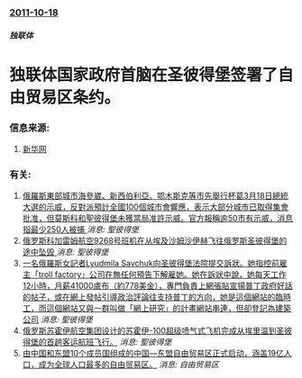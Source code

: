 ### [2011-10-18](/news/2011/10/18/index.md)

##### 独联体
# 独联体国家政府首脑在圣彼得堡签署了自由贸易区条约。




### 信息来源:

1. [新华网](http://news.xinhuanet.com/world/2011-10/20/c_122179531.htm)

### 有关:

1. [俄羅斯東部城市海參崴、新西伯利亞、鄂木斯克等市先舉行杯葛3月18日總統大選的示威，反對派預計全國100個城市會響應，表示大部分城市已取得集會批准，但莫斯科和聖彼得堡未獲當局准許示威。官方報稱逾50市有示威，消息指最少250人被捕 ](/news/2018/01/28/俄羅斯東部城市海參崴-新西伯利亞-鄂木斯克等市先舉行杯葛3月18日總統大選的示威-反對派預計全國100個城市會響應-表示.md) _消息: 聖彼得堡_
2. [俄罗斯科加雷姆航空9268号班机在从埃及沙姆沙伊赫飞往俄罗斯圣彼得堡的途中坠毁 ](/news/2015/10/31/俄罗斯科加雷姆航空9268号班机在从埃及沙姆沙伊赫飞往俄罗斯圣彼得堡的途中坠毁.md) _消息: 聖彼得堡_
3. [一名俄羅斯女記者Lyudmila Savchuk向圣彼得堡法院提交訴狀。她指控前雇主「troll factory」公司在無任何預告下解雇她。她在訴狀中說，她每天工作12小時，月薪41000盧布（約778美金），專門負責上網張貼宣揚普丁政府好話的帖子，或在網上發帖引導政治評論往支持普丁的方向，她是這個網站的臨時工，而這個網站又與一群叫做「網上研究」的計畫網站串連，但卻登記為建築公司](/news/2015/05/29/一名俄羅斯女記者Lyudmila-Savchuk向圣彼得堡法院提交訴狀-她指控前雇主-troll-factory-公司在.md) _消息: 聖彼得堡_
4. [ 俄罗斯苏霍伊航空集团设计的苏霍伊-100超级喷气式飞机完成从埃里温到圣彼得堡的首趟客运航班飞行。](/news/2011/04/21/俄罗斯苏霍伊航空集团设计的苏霍伊-100超级喷气式飞机完成从埃里温到圣彼得堡的首趟客运航班飞行.md) _消息: 聖彼得堡_
5. [ 由中国和东盟10个成员国组成的中国―东盟自由贸易区正式启动，涵盖19亿人口，成为全球人口最多的自由贸易区。](/news/2010/01/1/由中国和东盟10个成员国组成的中国-东盟自由贸易区正式启动-涵盖19亿人口-成为全球人口最多的自由贸易区.md) _消息: 自由贸易区_
